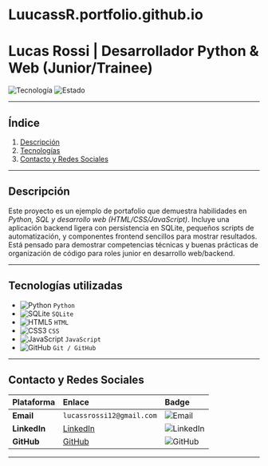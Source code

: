 # LuucassR.portfolio.github.io

# Lucas Rossi | Desarrollador Python & Web (Junior/Trainee)  

![Tecnología](https://img.shields.io/badge/Stack-Python%20%7C%20HTML%20%7C%20CSS-blue?style=flat&logo=python)
![Estado](https://img.shields.io/badge/Estado-WIP-yellow?style=flat)

---

## Índice
1. [Descripción](#descripción)  
2. [Tecnologías](#tecnologías-utilizadas)     
3. [Contacto y Redes Sociales](#contacto-y-redes-sociales)

---

## Descripción
Este proyecto es un ejemplo de portafolio que demuestra habilidades en *Python, SQL y desarrollo web (HTML/CSS/JavaScript)*. Incluye una aplicación backend ligera con persistencia en SQLite, pequeños scripts de automatización, y componentes frontend sencillos para mostrar resultados. Está pensado para demostrar competencias técnicas y buenas prácticas de organización de código para roles junior en desarrollo web/backend.

---

## Tecnologías utilizadas
- ![Python](https://img.shields.io/badge/Python-3.10-blue?style=flat&logo=python) `Python`  
- ![SQLite](https://img.shields.io/badge/SQLite-3.36-lightgrey?style=flat&logo=sqlite) `SQLite`  
- ![HTML5](https://img.shields.io/badge/HTML5-%3E5-orange?style=flat&logo=html5) `HTML`  
- ![CSS3](https://img.shields.io/badge/CSS3-%3E3-blue?style=flat&logo=css3) `CSS`  
- ![JavaScript](https://img.shields.io/badge/JavaScript-ES6-yellow?style=flat&logo=javascript) `JavaScript`    
- ![GitHub](https://img.shields.io/badge/GitHub-repo-black?style=flat&logo=github) `Git / GitHub`  

---

## Contacto y Redes Sociales

| Plataforma | Enlace | Badge |
| :--- | :--- | :--- |
| **Email** | `lucassrossi12@gmail.com` | ![Email](https://img.shields.io/badge/Email-Contacto-D14836?style=flat&logo=gmail) |
| **LinkedIn** | [LinkedIn](https://www.linkedin.com/in/lucas-rossi-052926389/) | ![LinkedIn](https://img.shields.io/badge/LinkedIn-Ver%20Perfil-0A66C2?style=flat&logo=linkedin) |
| **GitHub** | [GitHub](https://github.com/LuucassR) | ![GitHub](https://img.shields.io/badge/GitHub-Seguir-181717?style=flat&logo=github) |

---

